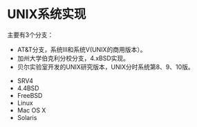 # UNIX系统实现

主要有3个分支：

* AT&T分支，系统Ⅲ和系统Ⅴ(UNIX的商用版本）。
* 加州大学伯克利分校分支，4.xBSD实现。
* 贝尔实验室开发的UNIX研究版本，UNIX分时系统第8、9、10版。


- SRV4
- 4.4BSD
- FreeBSD
- Linux
- Mac OS X
- Solaris
